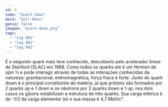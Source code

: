 ```yaml
---
id: 3
nome: "Quark Down"
deck: "Gell-Mann"
genio: false
imagem: "quark-down.png"
tags:
  - "tag 001"
  - "tag 001"
  - "tag 001"
---
```


É o segundo quark mais leve conhecido, descoberto pelo acelerador linear de Stanford (SLAC) em 1968. Como todos os quarks ele é um férmion de spin ½ e pode interagir através de todas as interações conhecidas da natureza: gravitacional, eletromagnética, força fraca e forte. Junto do quark down é o principal constituinte da matéria, já que prótons são formados por 2 quarks up e 1 down e os nêutrons por 2 quarks down e 1 up, nos dois casos os glúons estabilizam a estrutura de três quarks. Sua carga elétrica é de -1/3 da carga elementar (e) e sua massa é 4,7 MeV/c².
